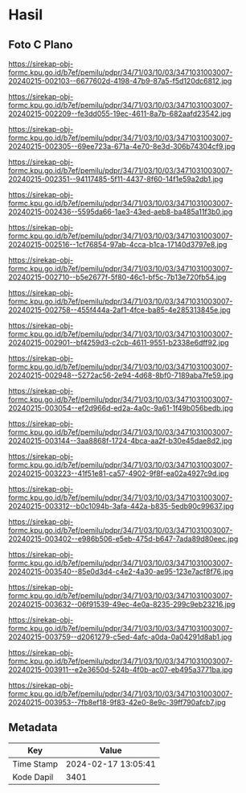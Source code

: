 # Hasil

## Foto C Plano

https://sirekap-obj-formc.kpu.go.id/b7ef/pemilu/pdpr/34/71/03/10/03/3471031003007-20240215-002103--6677602d-4198-47b9-87a5-f5d120dc6812.jpg

https://sirekap-obj-formc.kpu.go.id/b7ef/pemilu/pdpr/34/71/03/10/03/3471031003007-20240215-002209--fe3dd055-19ec-4611-8a7b-682aafd23542.jpg

https://sirekap-obj-formc.kpu.go.id/b7ef/pemilu/pdpr/34/71/03/10/03/3471031003007-20240215-002305--69ee723a-671a-4e70-8e3d-306b74304cf9.jpg

https://sirekap-obj-formc.kpu.go.id/b7ef/pemilu/pdpr/34/71/03/10/03/3471031003007-20240215-002351--94117485-5f11-4437-8f60-14f1e59a2db1.jpg

https://sirekap-obj-formc.kpu.go.id/b7ef/pemilu/pdpr/34/71/03/10/03/3471031003007-20240215-002436--5595da66-1ae3-43ed-aeb8-ba485a11f3b0.jpg

https://sirekap-obj-formc.kpu.go.id/b7ef/pemilu/pdpr/34/71/03/10/03/3471031003007-20240215-002516--1cf76854-97ab-4cca-b1ca-17140d3797e8.jpg

https://sirekap-obj-formc.kpu.go.id/b7ef/pemilu/pdpr/34/71/03/10/03/3471031003007-20240215-002710--b5e2677f-5f80-46c1-bf5c-7b13e720fb54.jpg

https://sirekap-obj-formc.kpu.go.id/b7ef/pemilu/pdpr/34/71/03/10/03/3471031003007-20240215-002758--455f444a-2af1-4fce-ba85-4e285313845e.jpg

https://sirekap-obj-formc.kpu.go.id/b7ef/pemilu/pdpr/34/71/03/10/03/3471031003007-20240215-002901--bf4259d3-c2cb-4611-9551-b2338e6dff92.jpg

https://sirekap-obj-formc.kpu.go.id/b7ef/pemilu/pdpr/34/71/03/10/03/3471031003007-20240215-002948--5272ac56-2e94-4d68-8bf0-7189aba7fe59.jpg

https://sirekap-obj-formc.kpu.go.id/b7ef/pemilu/pdpr/34/71/03/10/03/3471031003007-20240215-003054--ef2d966d-ed2a-4a0c-9a61-1f49b056bedb.jpg

https://sirekap-obj-formc.kpu.go.id/b7ef/pemilu/pdpr/34/71/03/10/03/3471031003007-20240215-003144--3aa8868f-1724-4bca-aa2f-b30e45dae8d2.jpg

https://sirekap-obj-formc.kpu.go.id/b7ef/pemilu/pdpr/34/71/03/10/03/3471031003007-20240215-003223--41f51e81-ca57-4902-9f8f-ea02a4927c9d.jpg

https://sirekap-obj-formc.kpu.go.id/b7ef/pemilu/pdpr/34/71/03/10/03/3471031003007-20240215-003312--b0c1094b-3afa-442a-b835-5edb90c99637.jpg

https://sirekap-obj-formc.kpu.go.id/b7ef/pemilu/pdpr/34/71/03/10/03/3471031003007-20240215-003402--e986b506-e5eb-475d-b647-7ada89d80eec.jpg

https://sirekap-obj-formc.kpu.go.id/b7ef/pemilu/pdpr/34/71/03/10/03/3471031003007-20240215-003540--85e0d3d4-c4e2-4a30-ae95-123e7acf8f76.jpg

https://sirekap-obj-formc.kpu.go.id/b7ef/pemilu/pdpr/34/71/03/10/03/3471031003007-20240215-003632--06f91539-49ec-4e0a-8235-299c9eb23216.jpg

https://sirekap-obj-formc.kpu.go.id/b7ef/pemilu/pdpr/34/71/03/10/03/3471031003007-20240215-003759--d2061279-c5ed-4afc-a0da-0a04291d8ab1.jpg

https://sirekap-obj-formc.kpu.go.id/b7ef/pemilu/pdpr/34/71/03/10/03/3471031003007-20240215-003911--e2e3650d-524b-4f0b-ac07-eb495a3771ba.jpg

https://sirekap-obj-formc.kpu.go.id/b7ef/pemilu/pdpr/34/71/03/10/03/3471031003007-20240215-003953--7fb8ef18-9f83-42e0-8e9c-39ff790afcb7.jpg


## Metadata

| Key        | Value               |
| ---------- | ------------------- |
| Time Stamp | 2024-02-17 13:05:41 |
| Kode Dapil | 3401                |



